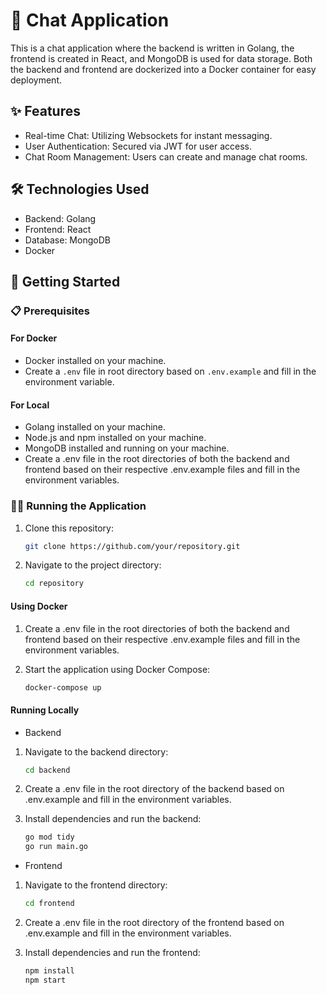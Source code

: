# 💬 Chat Application

This is a chat application where the backend is written in Golang, the frontend is created in React, and MongoDB is used for data storage. Both the backend and frontend are dockerized into a Docker container for easy deployment.

## ✨ Features

- Real-time Chat: Utilizing Websockets for instant messaging.
- User Authentication: Secured via JWT for user access.
- Chat Room Management: Users can create and manage chat rooms.

## 🛠️ Technologies Used

- Backend: Golang
- Frontend: React
- Database: MongoDB
- Docker

## 🚀 Getting Started

### 📋 Prerequisites

#### For Docker
- Docker installed on your machine.
- Create a `.env` file in root directory based on `.env.example` and fill in the environment variable.

#### For Local
- Golang installed on your machine.
- Node.js and npm installed on your machine.
- MongoDB installed and running on your machine.
- Create a .env file in the root directories of both the backend and frontend based on their respective .env.example files and fill in the environment variables.

### 🏃‍♂️ Running the Application

1. Clone this repository:

    ```bash
    git clone https://github.com/your/repository.git
    ```
2. Navigate to the project directory:

    ```bash 
    cd repository
    ```
#### Using Docker

1. Create a .env file in the root directories of both the backend and frontend based on their respective .env.example files and fill in the environment variables.

2. Start the application using Docker Compose:
    ```bash 
    docker-compose up
    ```

#### Running Locally

- Backend

1. Navigate to the backend directory:

    ```bash
    cd backend
    ```
2. Create a .env file in the root directory of the backend based on .env.example and fill in the environment variables.

3. Install dependencies and run the backend:

    ```bash
    go mod tidy
    go run main.go
    ```

- Frontend

1. Navigate to the frontend directory:

    ```bash
    cd frontend
    ```
2. Create a .env file in the root directory of the frontend based on .env.example and fill in the environment variables.

3. Install dependencies and run the frontend:

    ```bash
    npm install
    npm start
    ```
